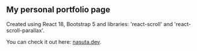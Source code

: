 ## My personal portfolio page

Created using React 18, Bootstrap 5 and libraries: 'react-scroll' and 'react-scroll-parallax'.

You can check it out here: [nasuta.dev](https://nasuta.dev).
